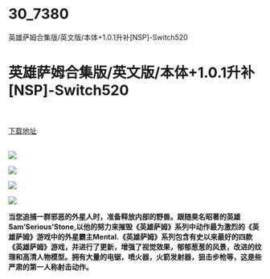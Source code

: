 # 30_7380
英雄萨姆合集版/英文版/本体+1.0.1升补[NSP]-Switch520
# 英雄萨姆合集版/英文版/本体+1.0.1升补[NSP]-Switch520
 <br/></br>
[下载地址](https://www.switch520.cc/article/7380 "下载地址")
<br/></br>

<p><span><strong><img src="https://www.switch520.cc/muke_img/upload_art_editor_20201118-1_01e34d9e4c2916440d7c25c661ddfb2c.jpg"></strong></span></p>
<p><span><strong><img src="https://www.switch520.cc/muke_img/upload_art_editor_20201118-1_a228a09eeb86479e00b3e5fba163b592.jpg"></strong></span></p>
<p><span><strong><img src="https://www.switch520.cc/muke_img/upload_art_editor_20201118-1_11d24e8bf189a7cd8305513e2e7a7a88.jpg"></strong></span></p>
<p><span><strong><img src="https://www.switch520.cc/muke_img/upload_art_editor_20201118-1_be31fa0c479574313d49c1c5baac2a44.jpg"></strong></span></p>
<p></p>
<p><span><strong>当您追捕一群邪恶的外星人时，准备释放内部的野兽。跟随臭名昭著的英雄Sam’Serious’Stone,以他的努力来摧毁《英雄萨姆》系列中动作最为激烈的《英雄萨姆》游戏中的外星霸主Mental.《英雄萨姆》系列包含有史以来最好的四款《英雄萨姆》游戏，并进行了更新，增强了视觉效果，郁郁葱葱的风景，改进的纹理和高清人物模型。拥有大量的电锯，喷火器，火箭发射器，狙击步枪等，这是些严肃的第一人称射击动作。</strong></span></p>
<p></p>
